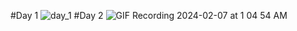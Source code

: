 #Day 1
![day_1](https://github.com/AhmedHassanHamid/100DaysCSS/assets/80314524/a53a9a2c-24b9-4c34-8164-c9dd3d9cd926)
#Day 2
![GIF Recording 2024-02-07 at 1 04 54 AM](https://github.com/AhmedHassanHamid/100DaysCSS/assets/80314524/6ce21320-adb1-42ae-87c1-99a6081990c9)

